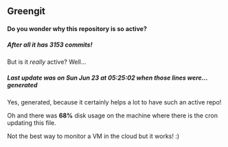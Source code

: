 ## Greengit

#### Do you wonder why this repository is so active?

##### After all it has 3153 commits!

But is it *really* active? Well...

##### Last update was on Sun Jun 23 at 05:25:02 when those lines were... generated

Yes, generated, because it certainly helps a lot to have such an active repo!

Oh and there was **68%** disk usage on the machine
where there is the cron updating this file.

Not the best way to monitor a VM in the cloud but it works! :)
